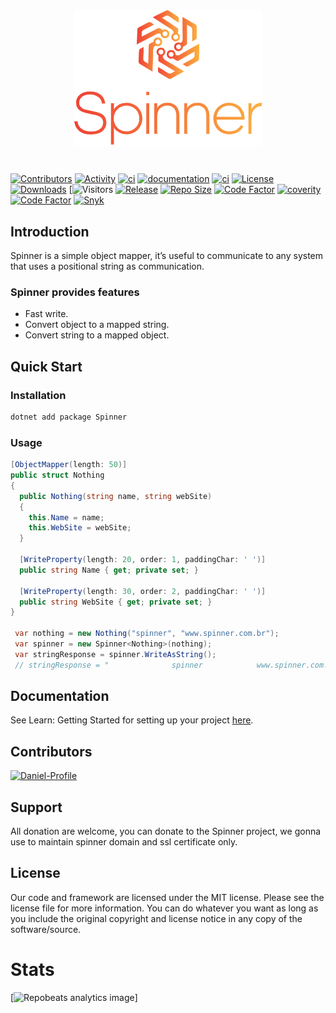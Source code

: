 <div align="center">
  <img src="./assets/logo.png?raw=true">
</div>

#

[![Contributors](https://img.shields.io/github/contributors/Daniel-iel/Spinner)](https://www.nuget.org/packages/Spinner/)
[![Activity](https://img.shields.io/github/commit-activity/m/Daniel-iel/Spinner)](https://www.nuget.org/packages/Spinner/)
[![ci](https://github.com/Daniel-iel/Spinner/actions/workflows/ci.yml/badge.svg)](https://github.com/Daniel-iel/Spinner/actions/workflows/ci.yml/badge.svg/)
[![documentation](https://github.com/Daniel-iel/Spinner/actions/workflows/ci-documentation.yml/badge.svg)](https://github.com/Daniel-iel/Spinner/actions/workflows/ci-documentation.yml/badge.svg/)
[![ci](https://github.com/Daniel-iel/Spinner/actions/workflows/ci-benchmark.yml/badge.svg)](https://github.com/Daniel-iel/Spinner/actions/workflows/ci-benchmark.yml/badge.svg/)
[![License](https://img.shields.io/badge/license-MIT-blue.svg)](LICENSE.md)
[![Downloads](https://img.shields.io/nuget/dt/Spinner)](https://www.nuget.org/packages/Spinner/)
[![Visitors](https://visitor-badge-reloaded.herokuapp.com/badge?page_id=https://github.com/Daniel-iel/Spinner&logo=github)
[![Release](https://img.shields.io/nuget/v/spinner)](https://www.nuget.org/packages/Spinner/)
[![Repo Size](https://img.shields.io/github/repo-size/Daniel-iel/spinner)](https://www.nuget.org/packages/Spinner/)
[![Code Factor](https://www.codefactor.io/repository/github/Daniel-iel/spinner/badge)](https://www.codefactor.io/repository/github/Daniel-iel/spinner)
[![coverity](https://img.shields.io/coverity/scan/24116.svg)](https://scan.coverity.com/projects/spinner)
[![Code Factor](https://api.meercode.io/badge/Daniel-iel/Spinner?type=ci-score&lastDay=31)](https://scan.coverity.com/projects/spinner)
[![Snyk](https://img.shields.io/snyk/vulnerabilities/github/Daniel-iel/Spinner)](https://scan.coverity.com/projects/spinner)

## Introduction

Spinner is a simple object mapper, it’s useful to communicate to any system that uses a positional string as communication.

### Spinner provides features

* Fast write.
* Convert object to a mapped string.
* Convert string to a mapped object.

## Quick Start

### Installation

```csharp
dotnet add package Spinner
```

### Usage

```csharp
[ObjectMapper(length: 50)]
public struct Nothing
{
  public Nothing(string name, string webSite)
  {
    this.Name = name;
    this.WebSite = webSite;
  }
  
  [WriteProperty(length: 20, order: 1, paddingChar: ' ')]
  public string Name { get; private set; }
  
  [WriteProperty(length: 30, order: 2, paddingChar: ' ')]
  public string WebSite { get; private set; }
}
    
 var nothing = new Nothing("spinner", "www.spinner.com.br");
 var spinner = new Spinner<Nothing>(nothing);
 var stringResponse = spinner.WriteAsString();   
 // stringResponse = "              spinner            www.spinner.com.br"
```

## Documentation

See Learn: Getting Started for setting up your project [here](https://spinnerframework.com/).

## Contributors

[![Daniel-Profile](https://github.com/Daniel-iel.png?size=40)](https://github.com/Daniel-iel)

## Support

All donation are welcome, you can donate to the Spinner project, we gonna use to maintain spinner domain and ssl certificate only.

## License

Our code and framework are licensed under the MIT license. Please see the license file for more information. You can do whatever you want as long as you include the original copyright and license notice in any copy of the software/source.

# Stats

[![Repobeats analytics image](https://repobeats.axiom.co/api/embed/c3f5ed375e6e703c23a90745aaee5bca46ebd0fd.svg)]
